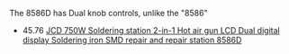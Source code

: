 The 8586D has Dual knob controls, unlike the "8586"

- 45.76 [JCD 750W Soldering station 2-in-1 Hot air gun LCD Dual digital display Soldering iron SMD repair and repair station 8586D](https://www.aliexpress.us/item/3256806270426862.html)
